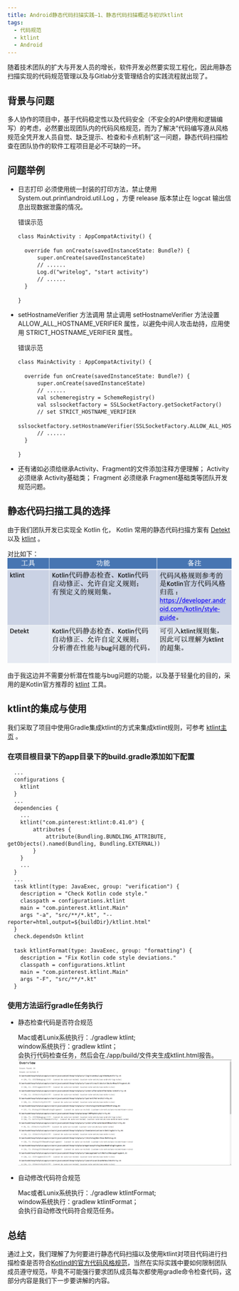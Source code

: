 ```yaml
---
title: Android静态代码扫描实践—1、静态代码扫描概述与初识ktlint
tags:
  - 代码规范
  - ktlint
  - Android
---
```


随着技术团队的扩大与开发人员的增长，软件开发必然要实现工程化，因此用静态扫描实现的代码规范管理以及与Gitlab分支管理结合的实践流程就出现了。

## 背景与问题

多人协作的项目中，基于代码稳定性以及代码安全（不安全的API使用和逻辑编写）的考虑，必然要出现团队内的代码风格规范，而为了解决“代码编写遵从风格规范全凭开发人员自觉、缺乏提示、检查和卡点机制”这一问题，静态代码扫描检查在团队协作的软件工程项目是必不可缺的一环。

## 问题举例

- 日志打印
  必须使用统一封装的打印方法，禁止使用 System.out.print\android.util.Log ，方便 release 版本禁止在 logcat 输出信息出现数据泄露的情况。

  错误示范
  ```
  class MainActivity : AppCompatActivity() {

    override fun onCreate(savedInstanceState: Bundle?) {
        super.onCreate(savedInstanceState)
        // ......
        Log.d("writelog", "start activity")
        // ......
    }

  }
  ```

- setHostnameVerifier 方法调用
  禁止调用 setHostnameVerifier 方法设置 ALLOW_ALL_HOSTNAME_VERIFIER 属性，以避免中间人攻击劫持，应用使用 STRICT_HOSTNAME_VERIFIER 属性。

  错误示范
  ```
  class MainActivity : AppCompatActivity() {

    override fun onCreate(savedInstanceState: Bundle?) {
        super.onCreate(savedInstanceState)
        // ......
        val schemeregistry = SchemeRegistry()
        val sslsocketfactory = SSLSocketFactory.getSocketFactory()
        // set STRICT_HOSTNAME_VERIFIER
        sslsocketfactory.setHostnameVerifier(SSLSocketFactory.ALLOW_ALL_HOSTNAME_VERIFIER)
        // ......
    }

  }
  ```

- 还有诸如必须给继承Activity、Fragment的文件添加注释方便理解； Activity 必须继承 Activity基础类； Fragment 必须继承 Fragment基础类等团队开发规范问题。

## 静态代码扫描工具的选择

由于我们团队开发已实现全 Kotlin 化， Kotlin 常用的静态代码扫描方案有 [Detekt](https://github.com/detekt/detekt) 以及 [ktlint](https://github.com/pinterest/ktlint) 。

对比如下：
![对比](/images/2021-07-06-对比.png)

由于我这边并不需要分析潜在性能与bug问题的功能，以及基于轻量化的目的，采用的是Kotlin官方推荐的 [ktlint](https://github.com/pinterest/ktlint) 工具。

## ktlint的集成与使用

我们采取了项目中使用Gradle集成ktlint的方式来集成ktlint规则，可参考 [ktlint主页](https://github.com/pinterest/ktlint) 。

### 在项目根目录下的app目录下的build.gradle添加如下配置
```
  ...
  configurations {
    ktlint
  }
  ...
  dependencies {
    ...
    ktlint("com.pinterest:ktlint:0.41.0") {
        attributes {
            attribute(Bundling.BUNDLING_ATTRIBUTE, getObjects().named(Bundling, Bundling.EXTERNAL))
        }
    }
    ...
  }
  ...
  task ktlint(type: JavaExec, group: "verification") {
    description = "Check Kotlin code style."
    classpath = configurations.ktlint
    main = "com.pinterest.ktlint.Main"
    args "-a", "src/**/*.kt", "--reporter=html,output=${buildDir}/ktlint.html"
  }
  check.dependsOn ktlint

  task ktlintFormat(type: JavaExec, group: "formatting") {
    description = "Fix Kotlin code style deviations."
    classpath = configurations.ktlint
    main = "com.pinterest.ktlint.Main"
    args "-F", "src/**/*.kt"
  }
```

### 使用方法运行gradle任务执行
- 静态检查代码是否符合规范
  
  Mac或者Lunix系统执行：./gradlew ktlint;   
  window系统执行：gradlew ktlint；  
  会执行代码检查任务，然后会在./app/build/文件夹生成ktlint.html报告。  
  ![html报告](/images/2021-07-06-html报告.png)

- 自动修改代码符合规范

  Mac或者Lunix系统执行：./gradlew ktlintFormat;   
  window系统执行：gradlew ktlintFormat；  
  会执行自动修改代码符合规范任务。  

## 总结

通过上文，我们理解了为何要进行静态代码扫描以及使用ktlint对项目代码进行扫描检查是否符合[Kotlind的官方代码风格规范](https://kotlinlang.org/docs/coding-conventions.html)，当然在实际实践中要如何限制团队成员遵守规范，毕竟不可能强行要求团队成员每次都使用gradle命令检查代码，这部分内容是我们下一步要讲解的内容。